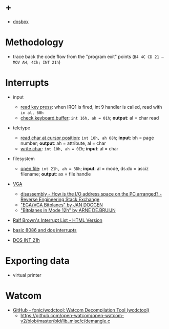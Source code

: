 # +

- [dosbox](./dosbox.md)

# Methodology

- trace back the code flow from the "program exit" points (`B4 4C CD 21 – MOV AH, 4Ch; INT 21h`)

# Interrupts

- input
    - [read key press](http://www.ctyme.com/intr/int-09.htm): when IRQ1 is fired, int 9 handler is called, read with `in al, 60h`
    - [check keyboard buffer](https://jbwyatt.com/253/emu/8086_bios_and_dos_interrupts.html#int16h_01h): `int 16h, ah = 01h`; **output**: al = char read
- teletype
    - [read char at cursor position](https://jbwyatt.com/253/emu/8086_bios_and_dos_interrupts.html#int10h_08h): `int 10h, ah 08h`; **input**: bh = page number; **output**: ah = attribute, al = char
    - [write char](https://jbwyatt.com/253/emu/8086_bios_and_dos_interrupts.html#int10h_0Eh): `int 10h, ah = 0Eh`; **input**: al = char
- filesystem
    - [open file](http://spike.scu.edu.au/~barry/interrupts.html#ah3d): `int 21h, ah = 3Dh`; **input**: al = mode, ds:dx = asciz filename; **output**: ax = file handle
- [VGA](https://wiki.osdev.org/VGA_Hardware)
    - [disassembly \- How is the I/O address space on the PC arranged? \- Reverse Engineering Stack Exchange](https://reverseengineering.stackexchange.com/questions/20333/how-is-the-i-o-address-space-on-the-pc-arranged)
    - ["EGA/VGA Bitplanes" by JAN DOGGEN](https://swag.outpostbbs.net/EGAVGA/0079.PAS.html)
    - ["Bitplanes in Mode 12h" by ARNE DE\.BRUIJN](http://www.retroarchive.org/swag/EGAVGA/0222.PAS.html)

- [Ralf Brown's Interrupt List \- HTML Version](https://www.ctyme.com/rbrown.htm)
- [basic 8086 and dos interrupts](https://jbwyatt.com/253/emu/8086_bios_and_dos_interrupts.html)
- [DOS INT 21h](http://spike.scu.edu.au/~barry/interrupts.html)

# Exporting data

- virtual printer

# Watcom

- [GitHub \- fonic/wcdctool: Watcom Decompilation Tool \(wcdctool\)](https://github.com/fonic/wcdctool)
    - https://github.com/open-watcom/open-watcom-v2/blob/master/bld/lib_misc/c/demangle.c

